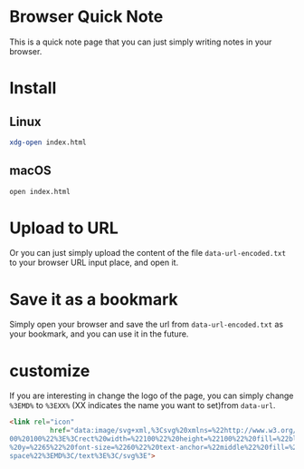 # Browser Quick Note
This is a quick note page that you can just simply writing notes in your browser.

# Install
## Linux
```bash
xdg-open index.html
```
## macOS
```bash
open index.html
```

# Upload to URL
Or you can just simply upload the content of the file `data-url-encoded.txt` to your browser URL input place, and open it.

# Save it as a bookmark
Simply open your browser and save the url from `data-url-encoded.txt` as your bookmark, and you can use it in the future.

# customize
If you are interesting in change the logo of the page, you can simply change `%3EMD%` to `%3EXX%` (XX indicates the name you want to set)from `data-url`.
```html
<link rel="icon"
          href="data:image/svg+xml,%3Csvg%20xmlns=%22http://www.w3.org/2000/svg%22%20viewBox=%220%200%201
00%20100%22%3E%3Crect%20width=%22100%22%20height=%22100%22%20fill=%22black%22/%3E%3Ctext%20x=%2250%22
%20y=%2265%22%20font-size=%2260%22%20text-anchor=%22middle%22%20fill=%22lime%22%20font-family=%22mono
space%22%3EMD%3C/text%3E%3C/svg%3E">
```


